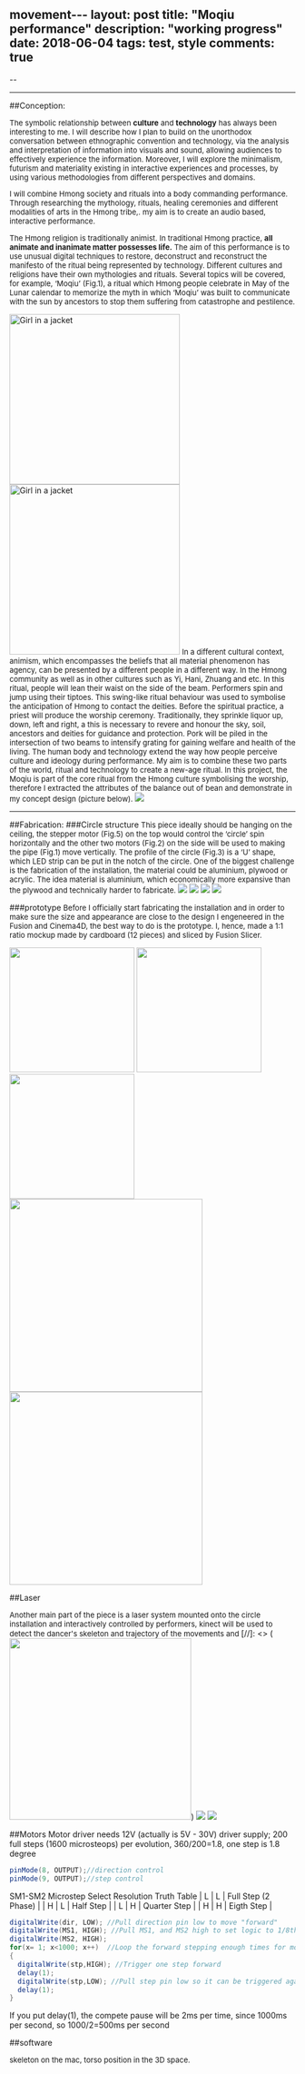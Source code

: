 movement---
layout: post
title: "Moqiu performance"
description: "working progress"
date: 2018-06-04
tags: test, style
comments: true
---

--

-----

##Conception:
<font size="2">

The symbolic relationship between **culture** and **technology** has always been interesting to me. I will describe how I plan to build on the unorthodox conversation between ethnographic convention and technology, via the analysis and interpretation of information into visuals and sound, allowing audiences to effectively experience the information. Moreover, I will explore the minimalism, futurism and materiality existing in interactive experiences and processes, by using various methodologies from different perspectives and domains.

I will combine Hmong society and rituals into a body commanding performance. Through researching the mythology, rituals, healing ceremonies and different modalities of arts in the Hmong tribe,. my aim is to create an audio based, interactive performance.

The Hmong religion is traditionally animist. In traditional Hmong practice, **all animate and inanimate matter possesses life.** The aim of this performance is to use unusual digital techniques to restore, deconstruct and reconstruct the manifesto of the ritual being represented by technology. Different cultures and religions have their own mythologies and rituals. Several topics will be covered, for example, ‘Moqiu’ (Fig.1), a ritual which Hmong people celebrate in May of the Lunar calendar to memorize the myth in which ‘Moqiu’ was built to communicate with the sun by ancestors to stop them suffering from catastrophe and pestilence.
</font>

<img src="/friendred_blog/assets/images/moqiu.jpg" alt="Girl in a jacket" width="300">
<img src="/friendred_blog/assets/images/moqiu2.jpg" alt="Girl in a jacket" width="300">

<font size="2">
In a different cultural context, animism, which encompasses the beliefs that all material phenomenon has agency, can be presented by a different people in a different way. In the Hmong community as well as in other cultures such as Yi, Hani, Zhuang and etc. In this ritual, people will lean their waist on the side of the beam. Performers spin and jump using their tiptoes. This swing-like ritual behaviour was used to symbolise the anticipation of Hmong to contact the deities.  Before the spiritual practice, a priest will produce the worship ceremony. Traditionally, they sprinkle liquor up, down, left and right, a this is necessary to revere and honour the sky, soil, ancestors and deities for guidance and protection. Pork will be piled in the intersection of two beams to intensify grating for gaining welfare and health of the living.
</font>

<font size="2">
The human body and technology extend the way how people perceive culture and ideology during performance. My aim is to combine these two parts of the world, ritual and technology to create a new-age ritual. In this project, the Moqiu is part of the core ritual from the Hmong culture symbolising the worship, therefore I extracted the attributes of the balance out of bean and demonstrate in my concept design (picture below).  
</font>

<img src="/friendred_blog/assets/images/scene_2_2.jpg">

-----
##Fabrication:
###Circle structure
<font size="2">
This piece ideally should be hanging on the ceiling, the stepper motor (Fig.5) on the top would control the ‘circle’ spin horizontally and the other two motors (Fig.2) on the side will be used to making the pipe (Fig.1) move vertically. The profile of the circle (Fig.3) is a ‘U’ shape, which LED strip can be put in the notch of the circle.
One of the biggest challenge is the fabrication of the installation, the material could be aluminium, plywood or acrylic. The idea material is aluminium, which economically more expansive than the plywood and technically harder to fabricate.
</font>
<img src="/friendred_blog/assets/images/joints_v12.png">
<img src="/friendred_blog/assets/images/joints_v13.png">
<img src="/friendred_blog/assets/images/joints_v14.png">
<img src="/friendred_blog/assets/images/joints_v15.png">


###prototype
<font size="2">
Before I officially start fabricating the installation and in order to make sure the size and appearance are close to the design I engeneered in the Fusion and Cinema4D, the best way to do is the prototype. I, hence, made a 1:1 ratio mockup made by cardboard (12 pieces) and sliced by Fusion Slicer.
</font>

<img src="/friendred_blog/assets/images/board2.png" width="220">
<img src="/friendred_blog/assets/images/board3.png" width="220">
<img src="/friendred_blog/assets/images/board4.png" width="220">

<img src="/friendred_blog/assets/images/card1.JPG" width="340">
<img src="/friendred_blog/assets/images/card2.JPG" width="340">

[//]: <> (<img src="/friendred_blog/assets/images/card3.JPG" width="340">)
[//]: <> (<img src="/friendred_blog/assets/images/card4.JPG" width="340">)

##Laser

<font size="2">
Another main part of the piece is a laser system mounted onto the circle installation and interactively controlled by performers, kinect will be used to detect the dancer's skeleton and trajectory of the movements and
</font>
[//]: <> (<img src="/friendred_blog/assets/images/laser_case.png" width="320">)

<img src="/friendred_blog/assets/images/scene_3_1.jpg">

<img src="/friendred_blog/assets/images/scene_4.jpg">

##Motors
Motor driver needs 12V (actually is 5V - 30V) driver supply; 200 full steps (1600 microsteops) per evolution, 360/200=1.8, one step is 1.8 degree

```java
pinMode(8, OUTPUT);//direction control
pinMode(9, OUTPUT);//step control
```
SM1-SM2
Microstep Select Resolution Truth Table
| L	| L	| Full Step (2 Phase) |
| H	| L	| Half Step |
| L	| H	| Quarter Step |
| H	| H	| Eigth Step |
```java
digitalWrite(dir, LOW); //Pull direction pin low to move "forward"
digitalWrite(MS1, HIGH); //Pull MS1, and MS2 high to set logic to 1/8th microstep resolution
digitalWrite(MS2, HIGH);
for(x= 1; x<1000; x++)  //Loop the forward stepping enough times for motion to be visible
{
  digitalWrite(stp,HIGH); //Trigger one step forward
  delay(1);
  digitalWrite(stp,LOW); //Pull step pin low so it can be triggered again
  delay(1);
}
```

If you put delay(1), the compete pause will be 2ms per time, since 1000ms per second, so 1000/2=500ms per second

##software

<font size="2">
skeleton on the mac, torso position in the 3D space.


</font>
